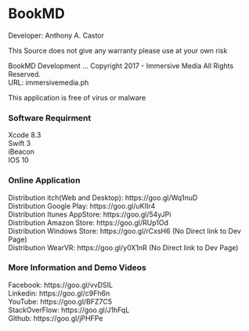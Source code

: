 # BookMD
Developer: Anthony A. Castor

This Source does not give any warranty please use at your own risk </br>

BookMD Development ... Copyright 2017 - Immersive Media All Rights Reserved. </br>
URL: immersivemedia.ph  </br>

This application is free of virus or malware </br>

<h3>Software Requirment </h3>
Xcode 8.3<br/>
Swift 3<br/>
iBeacon<br/>
IOS 10<br/>

<h3>Online Application</h3>
Distribution itch(Web and Desktop): https://goo.gl/Wq1nuD </br>
Distribution Google Play: https://goo.gl/uKIIr4 </br>
Distribution Itunes AppStore: https://goo.gl/54yJPi </br>
Distribution Amazon Store: https://goo.gl/RUp1Od </br>
Distribution Windows Store: https://goo.gl/rCxsH6   (No Direct link to Dev Page) </br>
Distribution WearVR: https://goo.gl/y0X1nR  (No Direct link to Dev Page) </br>

<h3>More Information and Demo Videos </h3>
Facebook: https://goo.gl/vvDSIL </br>
Linkedin: https://goo.gl/c9Fh6n </br>
YouTube: https://goo.gl/BFZ7C5 </br>
StackOverFlow: https://goo.gl/J1hFqL </br>
Github: https://goo.gl/jPHFPe </br></br>
